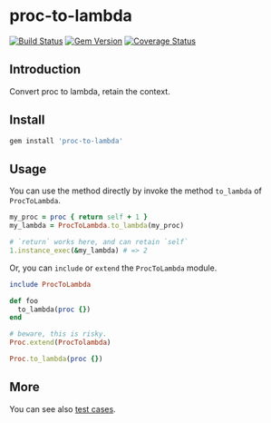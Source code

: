 # proc-to-lambda

[![Build Status](https://travis-ci.org/jinghua000/proc-to-lambda.svg?branch=master)](https://travis-ci.org/jinghua000/proc-to-lambda)
[![Gem Version](https://badge.fury.io/rb/proc-to-lambda.svg)](https://rubygems.org/gems/proc-to-lambda)
[![Coverage Status](https://coveralls.io/repos/github/jinghua000/proc-to-lambda/badge.svg?branch=master)](https://coveralls.io/github/jinghua000/proc-to-lambda?branch=master)

## Introduction

Convert proc to lambda, retain the context.

## Install

```bash 
gem install 'proc-to-lambda'
```

## Usage

You can use the method directly by invoke the method `to_lambda` of `ProcToLambda`.

```ruby
my_proc = proc { return self + 1 }
my_lambda = ProcToLambda.to_lambda(my_proc)

# `return` works here, and can retain `self`
1.instance_exec(&my_lambda) # => 2
```

Or, you can `include` or `extend` the `ProcToLambda` module.

```ruby
include ProcToLambda

def foo
  to_lambda(proc {})
end
```

```ruby
# beware, this is risky.
Proc.extend(ProcTolambda)

Proc.to_lambda(proc {})
```

## More 

You can see also [test cases](https://github.com/jinghua000/proc-to-lambda/blob/master/spec/proc_to_lambda_spec.rb).